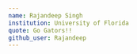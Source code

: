 ```yaml
---
name: Rajandeep Singh
institution: University of Florida
quote: Go Gators!!
github_user: Rajandeep
---
```

